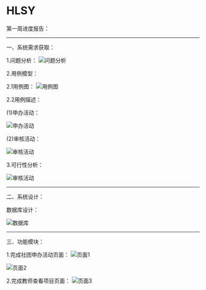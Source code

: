 # HLSY
第一周进度报告：

***

一、系统需求获取：



1.问题分析：
![问题分析](https://github.com/1784196067/HLSY/blob/master/images/wmjz.png)


2.用例模型：


2.1用例图：
![用例图](https://github.com/1784196067/HLSY/blob/master/images/ylt.png)


2.2用例描述：


(1)申办活动：


![申办活动](https://github.com/1784196067/HLSY/blob/master/images/ylms1.png)


(2)审核活动：


![审核活动](https://github.com/1784196067/HLSY/blob/master/images/ylms2.png)


3.可行性分析：


![审核活动](https://github.com/1784196067/HLSY/blob/master/images/kxxfx.png)

***

二、系统设计：


数据库设计：


![数据库](https://github.com/1784196067/HLSY/blob/master/images/sjk.jpg)

***

三、功能模块：


1.完成社团申办活动页面：
![页面1](https://github.com/1784196067/HLSY/blob/master/images/stsbhd1.png)


![页面2](https://github.com/1784196067/HLSY/blob/master/images/stsbhd2.jpg)


2.完成教师查看项目页面：
![页面3](https://github.com/1784196067/HLSY/blob/master/images/jsym.png)
